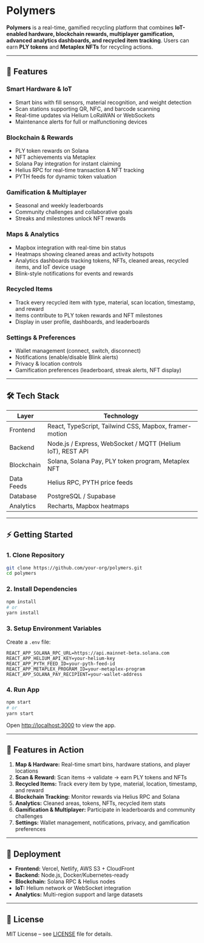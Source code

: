 # Polymers

**Polymers** is a real-time, gamified recycling platform that combines **IoT-enabled hardware, blockchain rewards, multiplayer gamification, advanced analytics dashboards, and recycled item tracking**. Users can earn **PLY tokens** and **Metaplex NFTs** for recycling actions.  

---

## 🌟 Features

### **Smart Hardware & IoT**
- Smart bins with fill sensors, material recognition, and weight detection  
- Scan stations supporting QR, NFC, and barcode scanning  
- Real-time updates via Helium LoRaWAN or WebSockets  
- Maintenance alerts for full or malfunctioning devices  

### **Blockchain & Rewards**
- PLY token rewards on Solana  
- NFT achievements via Metaplex  
- Solana Pay integration for instant claiming  
- Helius RPC for real-time transaction & NFT tracking  
- PYTH feeds for dynamic token valuation  

### **Gamification & Multiplayer**
- Seasonal and weekly leaderboards  
- Community challenges and collaborative goals  
- Streaks and milestones unlock NFT rewards  

### **Maps & Analytics**
- Mapbox integration with real-time bin status  
- Heatmaps showing cleaned areas and activity hotspots  
- Analytics dashboards tracking tokens, NFTs, cleaned areas, recycled items, and IoT device usage  
- Blink-style notifications for events and rewards  

### **Recycled Items**
- Track every recycled item with type, material, scan location, timestamp, and reward  
- Items contribute to PLY token rewards and NFT milestones  
- Display in user profile, dashboards, and leaderboards  

### **Settings & Preferences**
- Wallet management (connect, switch, disconnect)  
- Notifications (enable/disable Blink alerts)  
- Privacy & location controls  
- Gamification preferences (leaderboard, streak alerts, NFT display)  

---

## 🛠 Tech Stack

| Layer        | Technology |
| ------------ | ---------- |
| Frontend     | React, TypeScript, Tailwind CSS, Mapbox, framer-motion |
| Backend      | Node.js / Express, WebSocket / MQTT (Helium IoT), REST API |
| Blockchain   | Solana, Solana Pay, PLY token program, Metaplex NFT |
| Data Feeds   | Helius RPC, PYTH price feeds |
| Database     | PostgreSQL / Supabase |
| Analytics    | Recharts, Mapbox heatmaps |

---

## ⚡ Getting Started

### 1. Clone Repository
```bash
git clone https://github.com/your-org/polymers.git
cd polymers
````

### 2. Install Dependencies

```bash
npm install
# or
yarn install
```

### 3. Setup Environment Variables

Create a `.env` file:

```env
REACT_APP_SOLANA_RPC_URL=https://api.mainnet-beta.solana.com
REACT_APP_HELIUM_API_KEY=your-helium-key
REACT_APP_PYTH_FEED_ID=your-pyth-feed-id
REACT_APP_METAPLEX_PROGRAM_ID=your-metaplex-program
REACT_APP_SOLANA_PAY_RECIPIENT=your-wallet-address
```

### 4. Run App

```bash
npm start
# or
yarn start
```

Open [http://localhost:3000](http://localhost:3000) to view the app.

---

## 📌 Features in Action

1. **Map & Hardware:** Real-time smart bins, hardware stations, and player locations
2. **Scan & Reward:** Scan items → validate → earn PLY tokens and NFTs
3. **Recycled Items:** Track every item by type, material, location, timestamp, and reward
4. **Blockchain Tracking:** Monitor rewards via Helius RPC and Solana
5. **Analytics:** Cleaned areas, tokens, NFTs, recycled item stats
6. **Gamification & Multiplayer:** Participate in leaderboards and community challenges
7. **Settings:** Wallet management, notifications, privacy, and gamification preferences

---

## 🚀 Deployment

* **Frontend:** Vercel, Netlify, AWS S3 + CloudFront
* **Backend:** Node.js, Docker/Kubernetes-ready
* **Blockchain:** Solana RPC & Helius nodes
* **IoT:** Helium network or WebSocket integration
* **Analytics:** Multi-region support and large datasets

---

## 📜 License

MIT License – see [LICENSE](LICENSE) file for details.

